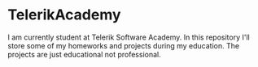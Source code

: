 TelerikAcademy
==============

I am currently student at Telerik Software Academy. 
In this repository I'll store some of my homeworks and projects during my education.
The projects are just educational not professional.
